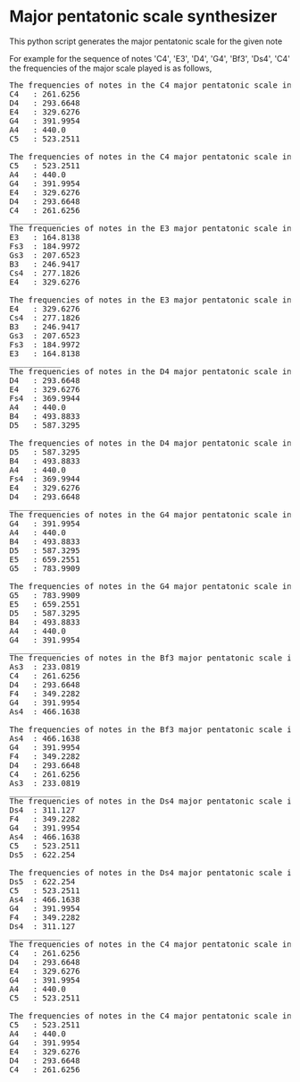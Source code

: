 # Major pentatonic scale synthesizer

This python script generates the major pentatonic scale for the given note 

For example for the sequence of notes 'C4', 'E3', 'D4', 'G4', 'Bf3', 'Ds4', 'C4' the frequencies of the major scale played is as follows,

<pre>
The frequencies of notes in the C4 major pentatonic scale in ascending order
C4   : 261.6256
D4   : 293.6648
E4   : 329.6276
G4   : 391.9954
A4   : 440.0
C5   : 523.2511

The frequencies of notes in the C4 major pentatonic scale in descending order
C5   : 523.2511
A4   : 440.0
G4   : 391.9954
E4   : 329.6276
D4   : 293.6648
C4   : 261.6256
___________
The frequencies of notes in the E3 major pentatonic scale in ascending order
E3   : 164.8138
Fs3  : 184.9972
Gs3  : 207.6523
B3   : 246.9417
Cs4  : 277.1826
E4   : 329.6276

The frequencies of notes in the E3 major pentatonic scale in descending order
E4   : 329.6276
Cs4  : 277.1826
B3   : 246.9417
Gs3  : 207.6523
Fs3  : 184.9972
E3   : 164.8138
___________
The frequencies of notes in the D4 major pentatonic scale in ascending order
D4   : 293.6648
E4   : 329.6276
Fs4  : 369.9944
A4   : 440.0
B4   : 493.8833
D5   : 587.3295

The frequencies of notes in the D4 major pentatonic scale in descending order
D5   : 587.3295
B4   : 493.8833
A4   : 440.0
Fs4  : 369.9944
E4   : 329.6276
D4   : 293.6648
___________
The frequencies of notes in the G4 major pentatonic scale in ascending order
G4   : 391.9954
A4   : 440.0
B4   : 493.8833
D5   : 587.3295
E5   : 659.2551
G5   : 783.9909

The frequencies of notes in the G4 major pentatonic scale in descending order
G5   : 783.9909
E5   : 659.2551
D5   : 587.3295
B4   : 493.8833
A4   : 440.0
G4   : 391.9954
___________
The frequencies of notes in the Bf3 major pentatonic scale in ascending order
As3  : 233.0819
C4   : 261.6256
D4   : 293.6648
F4   : 349.2282
G4   : 391.9954
As4  : 466.1638

The frequencies of notes in the Bf3 major pentatonic scale in descending order
As4  : 466.1638
G4   : 391.9954
F4   : 349.2282
D4   : 293.6648
C4   : 261.6256
As3  : 233.0819
___________
The frequencies of notes in the Ds4 major pentatonic scale in ascending order
Ds4  : 311.127
F4   : 349.2282
G4   : 391.9954
As4  : 466.1638
C5   : 523.2511
Ds5  : 622.254

The frequencies of notes in the Ds4 major pentatonic scale in descending order
Ds5  : 622.254
C5   : 523.2511
As4  : 466.1638
G4   : 391.9954
F4   : 349.2282
Ds4  : 311.127
___________
The frequencies of notes in the C4 major pentatonic scale in ascending order
C4   : 261.6256
D4   : 293.6648
E4   : 329.6276
G4   : 391.9954
A4   : 440.0
C5   : 523.2511

The frequencies of notes in the C4 major pentatonic scale in descending order
C5   : 523.2511
A4   : 440.0
G4   : 391.9954
E4   : 329.6276
D4   : 293.6648
C4   : 261.6256
